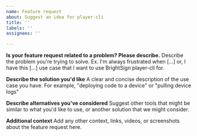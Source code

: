 ```yaml
---
name: Feature request
about: Suggest an idea for player-cli
title: ''
labels: ''
assignees: ''

---
```


**Is your feature request related to a problem? Please describe.**
Describe the problem you're trying to solve. Ex. I'm always frustrated when [...] or, I have this [...] use case that I want to use BrightSign player-cli for.

**Describe the solution you'd like**
A clear and concise description of the use case you have. For example, "deploying code to a device" or "pulling device logs"

**Describe alternatives you've considered**
Suggest other tools that might be similar to what you'd like to use, or another solution that we might consider.

**Additional context**
Add any other context, links, videos, or screenshots about the feature request here.
